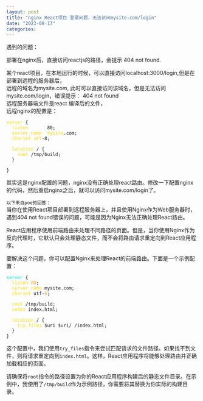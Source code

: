 ```yaml
---
layout: post
title: "nginx React项目 登录问题，无法访问mysite.com/login"
date: "2023-08-17"
categories: 
---
```

<p>遇到的问题：</p>

<p>部署在nginx后，直接访问reactjs的路径，会提示 404 not found.</p>

<p>某个react项目，在本地运行的时候，可以直接访问localhost:3000/login,但是在部署到远程的服务器后，<br />
远程的域名为mysite.com, 此时可以直接访问该域名，但是无法访问mysite.com/login，错误提示： 404 not found<br />
远程服务器端文件是react 编译后的文件，<br />
远程nginx的配置是：</p>

<pre>
<code><span style="color:#ffd700">server</span> {
<span style="color:#ffd700">  listen</span>       80;
<span style="color:#ffd700">  server_name  mysite</span>.com;
<span style="color:#ffd700">  charset utf</span>-8;

<span style="color:#ffd700">  location</span> / {
<span style="color:#ffd700">    root</span> /tmp/build;
  }

}</code></pre>

<p>其实这是nginx配置的问题，nginx没有正确处理react路由。修改一下配置nginx的代码，然后重启nginx之后，就可以访问mysite.com/login了。</p>

<p><code>以下来自poe的回答：</code><br />
当你在使用React项目部署到远程服务器上，并且使用Nginx作为Web服务器时，遇到404 not found错误的问题，可能是因为Nginx无法正确处理React路由。</p>

<p>React应用程序使用前端路由来处理不同路径的页面。但是，当你使用Nginx作为反向代理时，它默认只会处理静态文件，而不会将路由请求重定向到React应用程序。</p>

<p>要解决这个问题，你可以配置Nginx来处理React的前端路由。下面是一个示例配置：</p>

<pre>
<code><span style="color:#00e0e0">server</span> {
  <span style="color:#ffd700">listen</span> <span style="color:#f5ab35">80</span>;
  <span style="color:#ffd700">server_name</span> mysite.com;
  <span style="color:#ffd700">charset</span> utf-<span style="color:#f5ab35">8</span>;

  <span style="color:#ffd700">root</span> /tmp/build;
  <span style="color:#ffd700">index</span> index.html;

  <span style="color:#ffd700">location</span> / {
    <span style="color:#ffd700">try_files</span> $uri $uri/ /index.html;
  }
}</code></pre>

<p>这个配置中，我们使用<code>try_files</code>指令来尝试匹配请求的文件路径。如果找不到文件，则将请求重定向到<code>index.html</code>。这样，React应用程序将能够处理路由并正确加载相应的页面。</p>

<p>请确保将<code>root</code>指令的路径设置为你的React应用程序构建后的静态文件目录。在示例中，我使用了<code>/tmp/build</code>作为示例路径，你需要将其替换为你实际的构建目录。</p>

